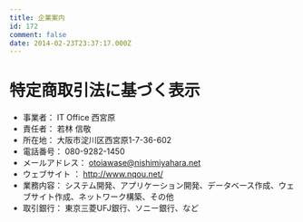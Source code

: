```yaml
---
title: 企業案内
id: 172
comment: false
date: 2014-02-23T23:37:17.000Z
---
```


# 特定商取引法に基づく表示

- 事業者： IT Office 西宮原
- 責任者： 若林 信敬
- 所在地： 大阪市淀川区西宮原1-7-36-602
- 電話番号： 080-9282-1450
- メールアドレス： otoiawase@nishimiyahara.net
- ウェブサイト ： <http://www.nqou.net/>
- 業務内容： システム開発、アプリケーション開発、データベース作成、ウェブサイト作成、ネットワーク構築、その他
- 取引銀行： 東京三菱UFJ銀行、ソニー銀行、など
